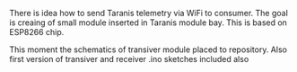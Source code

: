 There is idea how to send Taranis telemetry via WiFi to consumer.
The goal is creaing of small module inserted in Taranis module bay.
This is based on ESP8266 chip.

This moment the schematics of transiver module placed to repository.
Also first version of transiver and receiver .ino sketches included also
